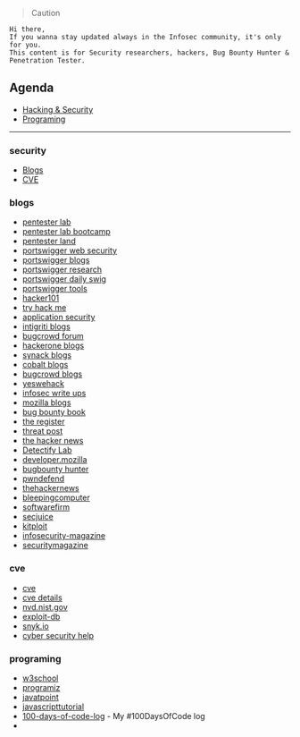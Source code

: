 > Caution
```
Hi there,
If you wanna stay updated always in the Infosec community, it's only for you.
This content is for Security researchers, hackers, Bug Bounty Hunter & Penetration Tester.
```






## Agenda 
 - [Hacking & Security](#security)
 - [Programing](#programing)

---










### security
 - [Blogs](#blogs)
 - [CVE](#cve)







### blogs
   - [pentester lab](https://pentesterlab.com/)
   - [pentester lab bootcamp](https://pentesterlab.com/bootcamp)
   - [pentester land](https://pentester.land/list-of-bug-bounty-writeups.html?fbclid=IwAR2mmTxh70LqvtqZEtZo3-zL6_LGUR4Cr3H1NtYctKGQKpFA9NEHs5U4kl8)
   - [portswigger web security](https://portswigger.net/web-security/all-materials/detailed)
   - [portswigger blogs](https://portswigger.net/blog)
   - [portswigger research](https://portswigger.net/research)
   - [portswigger daily swig](https://portswigger.net/daily-swig)
   - [portswigger tools](https://portswigger.net/daily-swig/hacking-tools)
   - [hacker101](https://www.hacker101.com/)
   - [try hack me](https://tryhackme.com/hacktivities)
   - [application security](https://application.security/)
   - [intigriti blogs](https://blog.intigriti.com/)
   - [bugcrowd forum](https://forum.bugcrowd.com/)
   - [hackerone blogs](https://www.hackerone.com/blog)
   - [synack blogs](https://www.synack.com/blog/)
   - [cobalt blogs](https://cobalt.io/blog)
   - [bugcrowd blogs](https://www.bugcrowd.com/blog/)
   - [yeswehack](https://blog.yeswehack.com/)
   - [infosec write ups](https://infosecwriteups.com/)
   - [mozilla blogs](https://blog.mozilla.org/en/)
   - [bug bounty book](https://gowsundar.gitbook.io/book-of-bugbounty-tips/intigrity-tips)
   - [the register](https://www.theregister.com/)
   - [threat post](https://threatpost.com/)
   - [the hacker news](https://thehackernews.com/)
   - [Detectify Lab](https://labs.detectify.com/)
   - [developer.mozilla](https://developer.mozilla.org/en-US/)
   - [bugbounty hunter](https://www.bugbountyhunter.com/)
   - [pwndefend](https://www.pwndefend.com/)
   - [thehackernews](https://thehackernews.com/)
   - [bleepingcomputer](https://www.bleepingcomputer.com/)
   - [softwarefirm](https://www.softwarefirms.co/blog/)
   - [secjuice](https://www.secjuice.com/)
   - [kitploit](https://www.kitploit.com/)
   - [infosecurity-magazine](https://www.infosecurity-magazine.com/)
   - [securitymagazine](https://www.securitymagazine.com/)
   
   
   
   
   
   
   
   
   
### cve
   - [cve](https://cve.mitre.org/)
   - [cve details](https://www.cvedetails.com/)
   - [nvd.nist.gov](https://nvd.nist.gov/vuln/search)
   - [exploit-db](https://www.exploit-db.com/)
   - [snyk.io](https://snyk.io/)
   - [cyber security help](https://www.cybersecurity-help.cz/vdb/)










### programing

 - [w3school](https://www.w3schools.com/)
 - [programiz](https://www.programiz.com/)
 - [javatpoint](https://www.javatpoint.com/)
 - [javascripttutorial](https://www.javascripttutorial.net/)
 - [100-days-of-code-log](https://github.com/james-priest/100-days-of-code-log) - My #100DaysOfCode log
 - 










